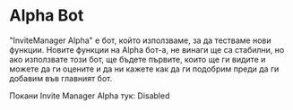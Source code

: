 # Alpha Bot

"InviteManager Alpha" e бот, който използваме, за да тестваме нови функции. Новите функции на Alpha бот-а, не винаги ще са стабилни, но ако използвате този бот, ще бъдете първите, които ще ги видите и можете да ги оцените и да ни кажете как да ги подобрим преди да ги добавим във главният бот.

Покани Invite Manager Alpha тук: Disabled
